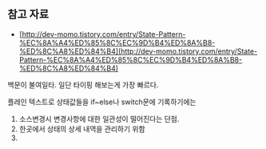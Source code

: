 ## 참고 자료

- [http://dev-momo.tistory.com/entry/State-Pattern-%EC%8A%A4%ED%85%8C%EC%9D%B4%ED%8A%B8-%ED%8C%A8%ED%84%B4](http://dev-momo.tistory.com/entry/State-Pattern-%EC%8A%A4%ED%85%8C%EC%9D%B4%ED%8A%B8-%ED%8C%A8%ED%84%B4)

백문이 불여일타. 일단 타이핑 해보는게 가장 빠르다.
  
플레인 텍스트로 상태값들을 if~else나 switch문에 기록하기에는
1) 소스변경시 변경사항에 대한 일관성이 떨어진다는 단점.
2) 한곳에서 상태의 상세 내역을 관리하기 위함  
3) 

